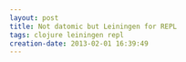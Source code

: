 ```yaml
---
layout: post
title: Not datomic but Leiningen for REPL
tags: clojure leiningen repl
creation-date: 2013-02-01 16:39:49
---
```

